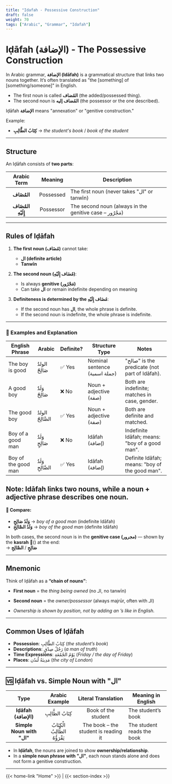 ```yaml
---
title: "Idafah - Possessive Construction"
draft: false
weight: 70
tags: ["Arabic", "Grammar", "Idafah"]
---
```


# Iḍāfah (الإضافة) - The Possessive Construction

In Arabic grammar, **الإضافة (Idāfah)** is a grammatical structure that links two nouns together. It’s often translated as "the [something] of [something/someone]" in English.
- The first noun is called **المُضاف** (the added/possessed thing).
- The second noun is **المُضاف إليه** (the possessor or the one described).

Iḍāfah **الإضافة** means "annexation" or "genitive construction."

Example:  
- **كِتَابُ الطَّالِبِ** → *the student's book* / *book of the student*  

---

## Structure  

An Iḍāfah consists of **two parts**:  

| Arabic Term       | Meaning   | Description |
|:-----------------:|:---------:|-------------|
| **المُضَاف**      | Possessed | The first noun (never takes "ال" or tanwīn) |
| **المُضَاف إِلَيْهِ** | Possessor | The second noun (always in the genitive case – مَجْرُور) |

---

## Rules of Iḍāfah  

1. **The first noun (مُضَاف)** cannot take:  
   - **ال (definite article)**  
   - **Tanwīn**  

2. **The second noun (مُضَاف إِلَيْهِ)**:  
   - Is always **genitive (مَجْرُور)**  
   - Can take **ال** or remain indefinite depending on meaning  

3. **Definiteness is determined by the مُضَاف إِلَيْهِ**:  
   - If the second noun has **ال**, the whole phrase is definite.  
   - If the second noun is indefinite, the whole phrase is indefinite.  

---
### 🧩 Examples and Explanation

| **English Phrase**         | **Arabic**             | **Definite?** | **Structure Type**              | **Notes**                                                  |
|---------------------------|------------------------|---------------|----------------------------------|------------------------------------------------------------|
| The boy is good           | الولدُ صَالِحٌ         | ✅ Yes        | Nominal sentence (جملة اسمية)   | "صالح" is the predicate (not part of Idāfah).              |
| A good boy                | وَلَدٌ صَالِحٌ         | ❌ No         | Noun + adjective (صفة)           | Both are indefinite; matches in case, gender.              |
| The good boy              | الولدُ الصَّالِحُ      | ✅ Yes        | Noun + adjective (صفة)           | Both are definite and matched.                             |
| Boy of a good man         | وَلَدُ صَالِحٍ         | ❌ No         | Idāfah (إضافة)                   | Indefinite Idāfah; means: "boy of a good man".             |
| Boy of the good man       | وَلَدُ الصَّالِحِ      | ✅ Yes        | Idāfah (إضافة)                   | Definite Idāfah; means: "boy of the good man".             |

Note: Idāfah links two nouns, while a noun + adjective phrase describes one noun.
---

#### 🔁 Compare:

- **وَلَدُ صَالِحٍ** → *boy of a good man* (indefinite Idāfah)
- **وَلَدُ الصَّالِحِ** → *boy of the good man* (definite Idāfah)

In both cases, the second noun is in the **genitive case (مجرور)** — shown by the **kasrah** (ِ) at the end:  
→ **صَالِحٍ** / **الصَّالِحِ**

---

## Mnemonic  

Think of Iḍāfah as a **“chain of nouns”**:  

- **First noun** = the *thing being owned* (no الـ, no tanwīn)  
- **Second noun** = the *owner/possessor* (always majrūr, often with الـ)  

- *Ownership is shown by position, not by adding an ’s like in English.*  

---

## Common Uses of Iḍāfah  

- **Possession**: كِتَابُ الطَّالِبِ (*the student’s book*)  
- **Descriptions**: رَجُلُ صِدْقٍ (*a man of truth*)  
- **Time Expressions**: يَوْمُ الجُمُعَةِ (*Friday / the day of Friday*)  
- **Places**: مَدِينَةُ لُندُن (*the city of London*)  

---

## 🆚 Iḍāfah vs. Simple Noun with "ال"  

| Type                     | Arabic Example        | Literal Translation      | Meaning in English |
|:------------------------:|:---------------------:|:------------------------:|--------------------|
| **Iḍāfah (الإضافة)**      | كِتَابُ الطَّالِبِ       | Book of the student      | The student’s book |
| **Simple Noun with "ال"** | الْكِتَابُ الطَّالِبُ يَقْرَؤُهُ | The book – the student is reading it | The student reads the book |

- In **Iḍāfah**, the nouns are joined to show **ownership/relationship**.  
- In a **simple noun phrase with "ال"**, each noun stands alone and does not form a genitive construction.  

---

{{< home-link "Home" >}} | {{< section-index >}}
